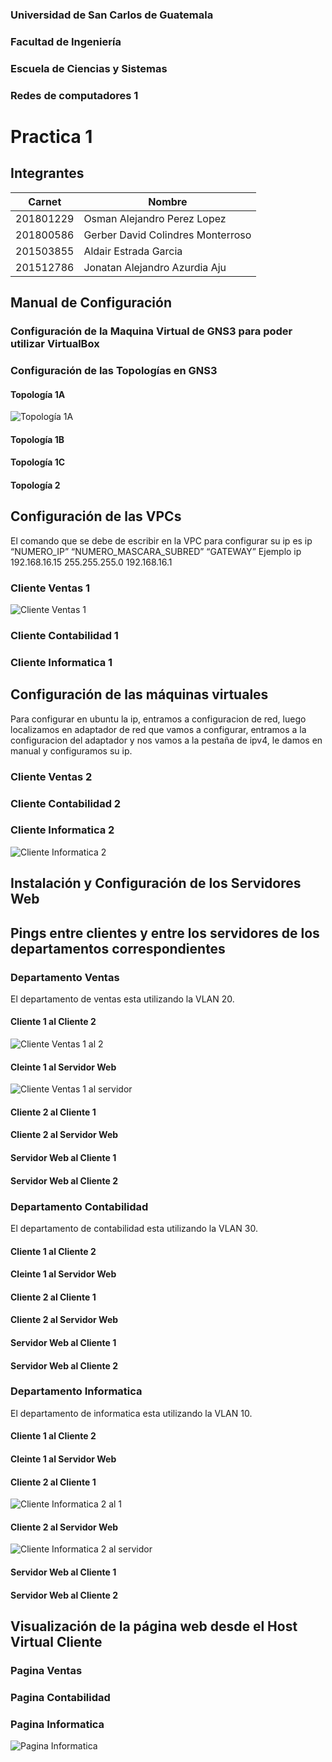 ### Universidad de San Carlos de Guatemala
### Facultad de Ingeniería
### Escuela de Ciencias y Sistemas
### Redes de computadores 1
# Practica 1

## Integrantes
| Carnet | Nombre |
| ------ | -------  |
| 201801229 |Osman Alejandro Perez Lopez|
| 201800586 |Gerber David Colindres Monterroso|
| 201503855 |Aldair Estrada Garcia|
| 201512786 | Jonatan Alejandro Azurdia Aju|

## Manual de Configuración

### Configuración de la Maquina Virtual de GNS3 para poder utilizar VirtualBox


### Configuración de las Topologías en GNS3

#### Topología 1A

![Topología 1A](Images/topologia1A.png)

#### Topología 1B

#### Topología 1C

#### Topología 2

## Configuración de las VPCs

El comando que se debe de escribir en la VPC para configurar su ip es
ip “NUMERO_IP” “NUMERO_MASCARA_SUBRED” “GATEWAY”
Ejemplo
ip 192.168.16.15 255.255.255.0 192.168.16.1

### Cliente Ventas 1

![Cliente Ventas 1](Images/configuracion_Cliente_Ventas1.png)


### Cliente Contabilidad 1

### Cliente Informatica 1

## Configuración de las máquinas virtuales

Para configurar en ubuntu la ip, entramos a configuracion de red, luego localizamos en adaptador de red que vamos a configurar, entramos a la configuracion del adaptador y nos vamos a la pestaña de ipv4, le damos en manual y configuramos su ip.

### Cliente Ventas 2
### Cliente Contabilidad 2
### Cliente Informatica 2
![Cliente Informatica 2](Images/configuracion_Cliente_Informatica2.png)

## Instalación y Configuración de los Servidores Web


## Pings entre clientes y entre los servidores de los departamentos correspondientes

### Departamento Ventas

El departamento de ventas esta utilizando la VLAN 20.

#### Cliente 1 al Cliente 2

![Cliente Ventas 1 al 2](Images/ping_cliente_ventas2.png)

#### Cleinte 1 al Servidor Web
![Cliente Ventas 1 al servidor](Images/ping_servidor_ventas.png)

#### Cliente 2 al Cliente 1

#### Cliente 2 al Servidor Web

#### Servidor Web al Cliente 1

#### Servidor Web al Cliente 2

### Departamento Contabilidad

El departamento de contabilidad esta utilizando la VLAN 30.

#### Cliente 1 al Cliente 2

#### Cleinte 1 al Servidor Web

#### Cliente 2 al Cliente 1

#### Cliente 2 al Servidor Web

#### Servidor Web al Cliente 1

#### Servidor Web al Cliente 2

### Departamento Informatica

El departamento de informatica esta utilizando la VLAN 10.

#### Cliente 1 al Cliente 2

#### Cleinte 1 al Servidor Web

#### Cliente 2 al Cliente 1

![Cliente Informatica 2 al 1](Images/ping_cliente_informatica_1.png)

#### Cliente 2 al Servidor Web

![Cliente Informatica 2 al servidor](Images/ping-servidor_informatica.png)

#### Servidor Web al Cliente 1

#### Servidor Web al Cliente 2

## Visualización de la página web desde el Host Virtual Cliente

### Pagina Ventas

### Pagina Contabilidad

### Pagina Informatica
![Pagina Informatica](Images/pagina_informatica.png)
